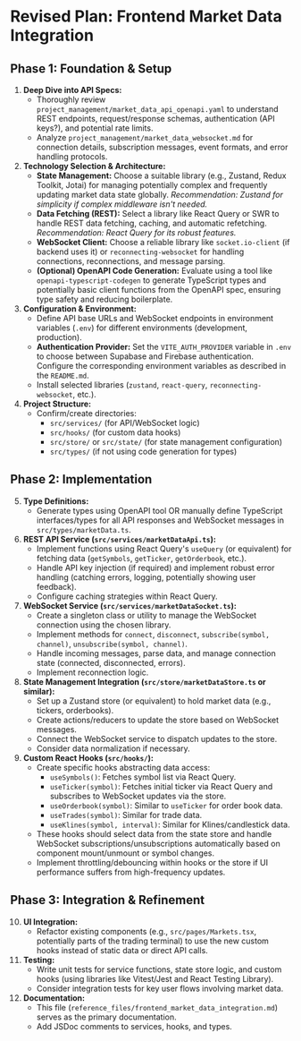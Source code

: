 # Revised Plan: Frontend Market Data Integration

## Phase 1: Foundation &amp; Setup

1.  **Deep Dive into API Specs:**
    *   Thoroughly review `project_management/market_data_api_openapi.yaml` to understand REST endpoints, request/response schemas, authentication (API keys?), and potential rate limits.
    *   Analyze `project_management/market_data_websocket.md` for connection details, subscription messages, event formats, and error handling protocols.
2.  **Technology Selection &amp; Architecture:**
    *   **State Management:** Choose a suitable library (e.g., Zustand, Redux Toolkit, Jotai) for managing potentially complex and frequently updating market data state globally. *Recommendation: Zustand for simplicity if complex middleware isn't needed.*
    *   **Data Fetching (REST):** Select a library like React Query or SWR to handle REST data fetching, caching, and automatic refetching. *Recommendation: React Query for its robust features.*
    *   **WebSocket Client:** Choose a reliable library like `socket.io-client` (if backend uses it) or `reconnecting-websocket` for handling connections, reconnections, and message parsing.
    *   **(Optional) OpenAPI Code Generation:** Evaluate using a tool like `openapi-typescript-codegen` to generate TypeScript types and potentially basic client functions from the OpenAPI spec, ensuring type safety and reducing boilerplate.
3.  **Configuration &amp; Environment:**
    *   Define API base URLs and WebSocket endpoints in environment variables (`.env`) for different environments (development, production).
    *   **Authentication Provider:** Set the `VITE_AUTH_PROVIDER` variable in `.env` to choose between Supabase and Firebase authentication. Configure the corresponding environment variables as described in the `README.md`.
    *   Install selected libraries (`zustand`, `react-query`, `reconnecting-websocket`, etc.).
4.  **Project Structure:**
    *   Confirm/create directories:
        *   `src/services/` (for API/WebSocket logic)
        *   `src/hooks/` (for custom data hooks)
        *   `src/store/` or `src/state/` (for state management configuration)
        *   `src/types/` (if not using code generation for types)

## Phase 2: Implementation

5.  **Type Definitions:**
    *   Generate types using OpenAPI tool OR manually define TypeScript interfaces/types for all API responses and WebSocket messages in `src/types/marketData.ts`.
6.  **REST API Service (`src/services/marketDataApi.ts`):**
    *   Implement functions using React Query's `useQuery` (or equivalent) for fetching data (`getSymbols`, `getTicker`, `getOrderbook`, etc.).
    *   Handle API key injection (if required) and implement robust error handling (catching errors, logging, potentially showing user feedback).
    *   Configure caching strategies within React Query.
7.  **WebSocket Service (`src/services/marketDataSocket.ts`):**
    *   Create a singleton class or utility to manage the WebSocket connection using the chosen library.
    *   Implement methods for `connect`, `disconnect`, `subscribe(symbol, channel)`, `unsubscribe(symbol, channel)`.
    *   Handle incoming messages, parse data, and manage connection state (connected, disconnected, errors).
    *   Implement reconnection logic.
8.  **State Management Integration (`src/store/marketDataStore.ts` or similar):**
    *   Set up a Zustand store (or equivalent) to hold market data (e.g., tickers, orderbooks).
    *   Create actions/reducers to update the store based on WebSocket messages.
    *   Connect the WebSocket service to dispatch updates to the store.
    *   Consider data normalization if necessary.
9.  **Custom React Hooks (`src/hooks/`):**
    *   Create specific hooks abstracting data access:
        *   `useSymbols()`: Fetches symbol list via React Query.
        *   `useTicker(symbol)`: Fetches initial ticker via React Query and subscribes to WebSocket updates via the store.
        *   `useOrderbook(symbol)`: Similar to `useTicker` for order book data.
        *   `useTrades(symbol)`: Similar for trade data.
        *   `useKlines(symbol, interval)`: Similar for Klines/candlestick data.
    *   These hooks should select data from the state store and handle WebSocket subscriptions/unsubscriptions automatically based on component mount/unmount or symbol changes.
    *   Implement throttling/debouncing within hooks or the store if UI performance suffers from high-frequency updates.

## Phase 3: Integration &amp; Refinement

10. **UI Integration:**
    *   Refactor existing components (e.g., `src/pages/Markets.tsx`, potentially parts of the trading terminal) to use the new custom hooks instead of static data or direct API calls.
11. **Testing:**
    *   Write unit tests for service functions, state store logic, and custom hooks (using libraries like Vitest/Jest and React Testing Library).
    *   Consider integration tests for key user flows involving market data.
12. **Documentation:**
    *   This file (`reference_files/frontend_market_data_integration.md`) serves as the primary documentation.
    *   Add JSDoc comments to services, hooks, and types.